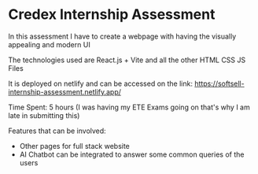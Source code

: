 # Credex Internship Assessment
In this assessment I have to create a webpage with having the visually appealing and modern UI

The technologies used are React.js + Vite and all the other HTML CSS JS Files

It is deployed on netlify and can be accessed on the link: https://softsell-internship-assessment.netlify.app/

Time Spent: 5 hours (I was having my ETE Exams going on that's why I am late in submitting this)

Features that can be involved:
- Other pages for full stack website
- AI Chatbot can be integrated to answer some common queries of the users